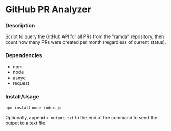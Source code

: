 # GitHub PR Analyzer

### Description

Script to query the GitHub API for all PRs from the "ramda" repository, then count how many PRs were created per month (regardless of current status).

### Dependencies
- npm
- node
- asnyc
- request

### Install/Usage

`npm install` 
`node index.js`

Optionally, append `> output.txt` to the end of the command to send the output to a text file.  
